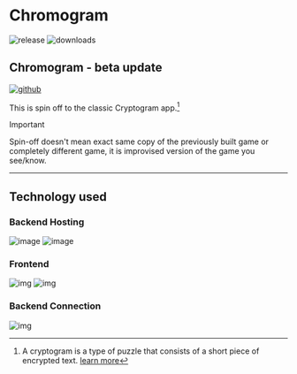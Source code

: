 # Chromogram

![release](https://img.shields.io/badge/release-v1.0.0--beta-orange?style=for-the-badge)
![downloads](https://img.shields.io/badge/downloads-3-brightgreen?style=for-the-badge)

## Chromogram - beta update
[![github](https://img.shields.io/badge/GET%20IT%20ON%20GitHub-black?style=for-the-badge&logo=github)](https://github.com/Satviky/Chromogram/releases)

This is spin off to the classic Cryptogram app.[^1]


>[!important]
>Spin-off doesn't mean exact same copy of the previously built game or completely different game, it is improvised version of the game you see/know.


---
## Technology used
### Backend Hosting
![image](https://img.shields.io/badge/Railway-131415?style=for-the-badge&logo=railway&logoColor=white)
![image](https://img.shields.io/badge/Render-46E3B7?style=for-the-badge&logo=render&logoColor=white)

### Frontend
![img](https://img.shields.io/badge/Expo-1B1F23?style=for-the-badge&logo=expo&logoColor=white)
![img](https://img.shields.io/badge/React_Native-20232A?style=for-the-badge&logo=react&logoColor=61DAFB)

### Backend Connection
![img](https://img.shields.io/badge/Express%20js-000000?style=for-the-badge&logo=express&logoColor=white)

[^1]: A cryptogram is a type of puzzle that consists of a short piece of encrypted text. [learn more](https://en.wikipedia.org/wiki/Cryptogram)
